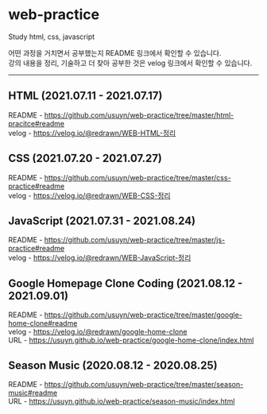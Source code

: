 # web-practice

Study html, css, javascript  

어떤 과정을 거치면서 공부했는지 README 링크에서 확인할 수 있습니다.   
강의 내용을 정리, 기술하고 더 찾아 공부한 것은 velog 링크에서 확인할 수 있습니다.

***

## HTML (2021.07.11 - 2021.07.17)

README - https://github.com/usuyn/web-practice/tree/master/html-pracitce#readme  
velog  - https://velog.io/@redrawn/WEB-HTML-정리

## CSS (2021.07.20 - 2021.07.27)

README - https://github.com/usuyn/web-practice/tree/master/css-practice#readme  
velog  - https://velog.io/@redrawn/WEB-CSS-정리

## JavaScript (2021.07.31 - 2021.08.24)

README - https://github.com/usuyn/web-practice/tree/master/js-practice#readme  
velog  - https://velog.io/@redrawn/WEB-JavaScript-정리

## Google Homepage Clone Coding (2021.08.12 - 2021.09.01)

README - https://github.com/usuyn/web-practice/tree/master/google-home-clone#readme  
velog - https://velog.io/@redrawn/google-home-clone  
URL - https://usuyn.github.io/web-practice/google-home-clone/index.html

## Season Music (2020.08.12 - 2020.08.25)

README - https://github.com/usuyn/web-practice/tree/master/season-music#readme  
URL - https://usuyn.github.io/web-practice/season-music/index.html
